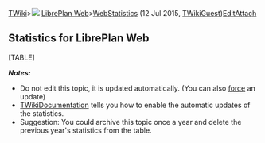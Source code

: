 [TWiki](Main_WebHome)&gt;![](/twiki/pub/TWiki/TWikiDocGraphics/web-bg-small.gif) [LibrePlan Web](LibrePlan_WebHome)&gt;[WebStatistics](LibrePlan_WebStatistics "Topic revision: 484 (12 Jul 2015 - 10:02:49)") (12 Jul 2015, [TWikiGuest](Main_TWikiGuest))[Edit](LibrePlan_WebStatistics?t=1520343748 "Edit this topic text")[Attach](/twiki/bin/attach/LibrePlan/WebStatistics "Attach an image or document to this topic")  

 Statistics for LibrePlan Web
-----------------------------

[TABLE]

***Notes:***

-   Do not edit this topic, it is updated automatically. (You can also [force](/twiki/bin/statistics/LibrePlan) an update)
-   [TWikiDocumentation](/twiki/bin/view/TWiki/TWikiDocumentation) tells you how to enable the automatic updates of the statistics.
-   Suggestion: You could archive this topic once a year and delete the previous year's statistics from the table.
